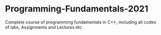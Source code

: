 # Programming-Fundamentals-2021
Complete course of programming fundamentals in C++, including all codes of labs, Assignments and Lectures etc

